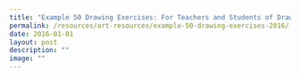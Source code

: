 ```yaml
---
title: "Example 50 Drawing Exercises: For Teachers and Students of Drawing (2016)"
permalink: /resources/art-resources/example-50-drawing-exercises-2016/
date: 2016-01-01
layout: post
description: ""
image: ""
---
```

